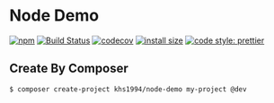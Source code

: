 # Node Demo

[![npm](https://img.shields.io/npm/v/@khs1994/node-demo.svg)](https://www.npmjs.com/package/@khs1994/node-demo)
[![Build Status](https://travis-ci.com/khs1994-docker/node-demo.svg?branch=master)](https://travis-ci.com/khs1994-docker/node-demo)
[![codecov](https://codecov.io/gh/khs1994-docker/node-demo/branch/master/graph/badge.svg)](https://codecov.io/gh/khs1994-docker/node-demo)
[![install size](https://packagephobia.now.sh/badge?p=@khs1994/node-demo)](https://packagephobia.now.sh/result?p=@khs1994/node-demo)
[![code style: prettier](https://badgen.now.sh/badge/code%20style/prettier/ff69b4)](https://github.com/prettier/prettier)

## Create By Composer

```bash
$ composer create-project khs1994/node-demo my-project @dev
```
